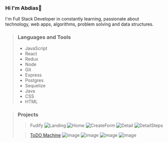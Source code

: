 ### Hi I'm Abdias👋

I'm Full Stack Developer in constantly learning, passionate about technology, web apps, algorithms, problem solving and data structures.

> ### Languages and Tools
>
> - JavaScript
> - React
> - Redux
> - Node
> - Git
> - Express
> - Postgres
> - Sequelize
> - Java
> - CSS
> - HTML 

> ### Projects 
>
> > Fudify
> > ![Landing](https://user-images.githubusercontent.com/59884269/147028866-0377a6ca-db69-4d32-86ec-9c9043267842.PNG) ![Home](https://user-images.githubusercontent.com/59884269/147028881-c1208bc6-3394-4135-837d-e94269e21c24.PNG) ![CreateForm](https://user-images.githubusercontent.com/59884269/147028906-8fdd0a88-d0b6-403d-9bb1-981d35fa4d42.PNG) ![Detail](https://user-images.githubusercontent.com/59884269/147028912-297c00dd-c12d-47b7-aaff-ce411c924a55.PNG) ![DetailSteps](https://user-images.githubusercontent.com/59884269/147028935-ea5c4d34-757a-4f8d-901d-c3c3bf9f5822.PNG)
> 
> > [ToDO Machine](https://abdiasejr.github.io/first-app/)
> > ![image](https://user-images.githubusercontent.com/59884269/147029331-b3da7b08-3c06-4909-ab0e-d17bd2bb4b3f.png) ![image](https://user-images.githubusercontent.com/59884269/147029383-a481f276-9320-411f-9959-85eae52d6018.png) ![image](https://user-images.githubusercontent.com/59884269/147029484-1f83463b-d64a-4cac-b414-a7cb2549cd15.png) ![image](https://user-images.githubusercontent.com/59884269/147029530-f159bfa6-2628-4868-b667-8739097958ba.png)

